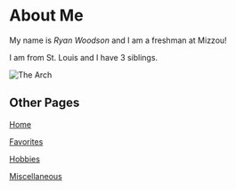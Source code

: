 # About Me
My name is _Ryan Woodson_ and I am a freshman at Mizzou!

I am from St. Louis and I have 3 siblings.

![The Arch](https://specials-images.forbesimg.com/imageserve/5ddac5512c886a0007ecf359/960x0.jpg?fit=scale)

## Other Pages
[Home](README.md)

[Favorites](Favorite.md)

[Hobbies](Hobbies.md)

[Miscellaneous](Misc.md)
